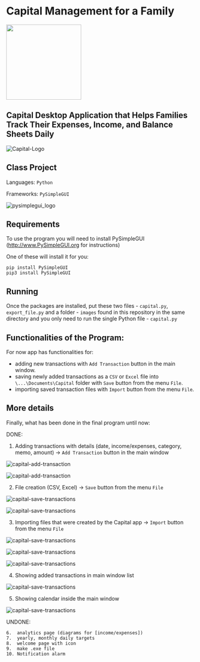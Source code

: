 # Capital Management for a Family

<img src="images/logo-capital.png" width="200" >


## Capital Desktop Application that Helps Families Track Their Expenses, Income, and Balance Sheets Daily

![Capital-Logo](screenshots/10.%20last%20view.png)


## Class Project

Languages:  `Python` 

Frameworks: `PySimpleGUI`


![pysimplegui_logo](https://user-images.githubusercontent.com/13696193/43165867-fe02e3b2-8f62-11e8-9fd0-cc7c86b11772.png)


## Requirements

To use the program you will need to install PySimpleGUI (http://www.PySimpleGUI.org for instructions)

One of these will install it for you:
```
pip install PySimpleGUI
pip3 install PySimpleGUI
```


## Running

Once the packages are installed, put these two files - `capital.py`, `export_file.py` and a folder - `images` found in this repository  in the same directory and you only need to run the single Python file - `capital.py`


## Functionalities of the Program:

For now app has functionalities for:

- adding new transactions with `Add Transaction` button in the main window.
- saving newly added transactions as a `CSV` or `Excel` file into `\...\Documents\Capital` folder with `Save` button from the menu `File`.
- importing saved transaction files with `Import` button from the menu `File`.


## More details

Finally, what has been done in the final program until now:

DONE:

1. Adding transactions with details (date, income/expenses, category, memo, amount) -> `Add Transaction` button in the main window


![capital-add-transaction](screenshots/2.%20add%20a%20new%20transaction.png)


![capital-add-transaction](screenshots/3.%20add%20a%20new%20transaction%202.png)



2. File creation (CSV, Excel) -> `Save` button from the menu `File`


![capital-save-transactions](screenshots/5.%20saving%20added%20transactions.png)


![capital-save-transactions](screenshots/6.%20saving%20(in%20export%20form)%20as%20a%20CSV_Excel%20file.png)



3. Importing files that were created by the Capital app -> `Import` button from the menu `File`


![capital-save-transactions](screenshots/7.%20importing%20an%20existing%20file%20from%20Capital%20folder.png)


![capital-save-transactions](screenshots/8.%20choosing%20an%20existing%20CSV%20file%20to%20import.png)


![capital-save-transactions](screenshots/9.%20result%20of%20importing%20the%20CSV%20file.png)



4. Showing added transactions in main window list


![capital-save-transactions](screenshots/4.%20added%20transactions%20in%20main%20window.png)



5. Showing calendar inside the main window


![capital-save-transactions](screenshots/1.%20main%20window.png)



UNDONE:
```
6.  analytics page (diagrams for [income/expenses])
7.  yearly, monthly daily targets
8.  welcome page with icon
9.  make .exe file
10. Notification alarm
```

